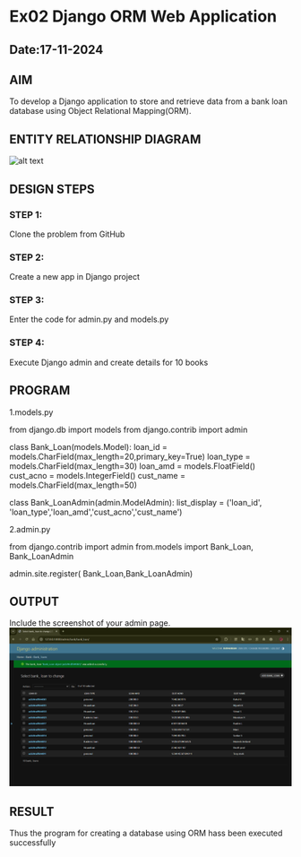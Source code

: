 # Ex02 Django ORM Web Application
## Date:17-11-2024

## AIM
To develop a Django application to store and retrieve data from a bank loan database using Object Relational Mapping(ORM).

## ENTITY RELATIONSHIP DIAGRAM
![alt text](<../WhatsApp Image 2024-11-17 at 23.30.16_3b0fcd2b.jpg>)

## DESIGN STEPS

### STEP 1:
Clone the problem from GitHub

### STEP 2:
Create a new app in Django project

### STEP 3:
Enter the code for admin.py and models.py

### STEP 4:
Execute Django admin and create details for 10 books

## PROGRAM
1.models.py

from django.db import models
from django.contrib import admin

class Bank_Loan(models.Model):
    loan_id = models.CharField(max_length=20,primary_key=True)
    loan_type = models.CharField(max_length=30)
    loan_amd = models.FloatField()
    cust_acno = models.IntegerField()
    cust_name = models.CharField(max_length=50)


class Bank_LoanAdmin(admin.ModelAdmin):
    list_display = ('loan_id', 'loan_type','loan_amd','cust_acno','cust_name')

2.admin.py

from django.contrib import admin
from.models import Bank_Loan, Bank_LoanAdmin


admin.site.register( Bank_Loan,Bank_LoanAdmin)


## OUTPUT

Include the screenshot of your admin page.
![alt text](<Screenshot 2024-11-17 232152.png>)


## RESULT
Thus the program for creating a database using ORM hass been executed successfully
